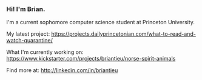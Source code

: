 ### Hi! I'm Brian.

<!--
**briantieu/briantieu** is a ✨ _special_ ✨ repository because its `README.md` (this file) appears on your GitHub profile.

Here are some ideas to get you started:

- 🔭 I’m currently working on ...
- 🌱 I’m currently learning ...
- 👯 I’m looking to collaborate on ...
- 🤔 I’m looking for help with ...
- 💬 Ask me about ...
- 📫 How to reach me: ...
- 😄 Pronouns: ...
- ⚡ Fun fact: ...
-->
I'm a current sophomore computer science student at Princeton University.

My latest project: https://projects.dailyprincetonian.com/what-to-read-and-watch-quarantine/

What I'm currently working on: https://www.kickstarter.com/projects/briantieu/norse-spirit-animals

Find more at: http://linkedin.com/in/briantieu
